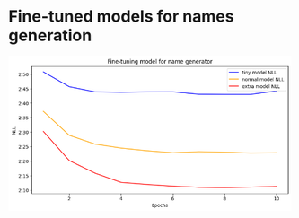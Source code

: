# Fine-tuned models for names generation

![NLL during fine-tuning](../../readme_extra_resources/finetuning_names.png)

